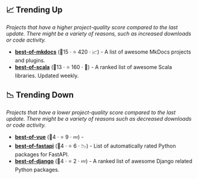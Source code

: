 ## 📈 Trending Up

_Projects that have a higher project-quality score compared to the last update. There might be a variety of reasons, such as increased downloads or code activity._

- <b><a href="https://github.com/mkdocs/catalog">best-of-mkdocs</a></b> (🥇15 ·  ⭐ 420 · 📈) - A list of awesome MkDocs projects and plugins.
- <b><a href="https://github.com/stkeky/best-of-scala">best-of-scala</a></b> (🥉13 ·  ⭐ 160 · 🐣) - A ranked list of awesome Scala libraries. Updated weekly.

## 📉 Trending Down

_Projects that have a lower project-quality score compared to the last update. There might be a variety of reasons such as decreased downloads or code activity._

- <b><a href="https://github.com/fkromer/best-of-vue">best-of-vue</a></b> (🥉4 ·  ⭐ 9 · 💤) -  <code><img src="https://cdn.icon-icons.com/icons2/2108/PNG/512/javascript_icon_130900.png" style="display:inline;" width="13" height="13"></code>
- <b><a href="https://github.com/fkromer/best-of-fastapi">best-of-fastapi</a></b> (🥉4 ·  ⭐ 6 · 📉) - List of automatically rated Python packages for FastAPI. <code><img src="https://www.python.org/static/favicon.ico" style="display:inline;" width="13" height="13"></code>
- <b><a href="https://github.com/fkromer/best-of-django">best-of-django</a></b> (🥉4 ·  ⭐ 2 · 💤) - A ranked list of awesome Django related Python packages. <code><img src="https://www.python.org/static/favicon.ico" style="display:inline;" width="13" height="13"></code>

